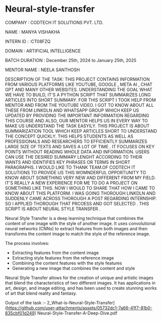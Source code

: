 # Neural-style-transfer
COMPANY : CODTECH IT SOLUTIONS PVT. LTD.

NAME : MANYA VISHAKHA

INTERN ID : :CT08FZQ

DOMAIN : ARTIFICIAL INTELLIGENCE

BATCH DURATION : December 25th, 2024 to January 25th, 2025

MENTOR NAME : NEELA SANTHOSH

DESCRIPTION OF THE TASK: THIS PROJECT CONTAINS INFORMATION FROM VARIOUS PLATFORMS LIKE YOUTUBE, GOOGLE , META AI , CHAT GPT AND MANY OTHER WEBSITES. UNDERSTANDING THE GOAL WHAT WE HAVE TO BUILD, IT'S A PYTHON SCRIPT THAT SUMMARIZES LONG ARTICLES INTO SHORT SUMMARY. FOR THIS SCRIPT I TOOK HELP FROM MENTOR AND FROM THE YOUTUBE VIDEO. I GOT TO KNOW ABOUT ALL THESE FROM LINKDLN AND WHATSAPP GROUP WHICH KEEP US UPDATED BY PROVIDING THE IMPORTANT INFORMATION REGARDING THIS COURSE AND ALSO, OUR MENTOR HELPS US IN EVERY WAY TO MAKE US UNDERSTAND THE TASK EASYILY. THIS PROJECT IS ABOUT SUMMARIZATION TOOL WHICH KEEP ARTICLES SHORT TO UNDERSTAND THE CONCEPT QUICKLY. THIS HELPS STUDENTS AS WELL AS PROFESSIONALS AND RESEARCHERS TO EFFICIENTLY SUMMARIZES LARGE SIZE OF TEXTS AND SAVES A LOT OF TIME . IT FOCUSES ON KEY POINTS WITHOUT READING WHOLE DATA AND INFORMATION. USERS CAN USE THE DESIRED SUMMARY LENGHT ACCORDING TO THEIR WANTS AND IDENTIFIES KEY PHRASES OR TERMS IN SHORT PARAGRAPHS. I WOULD LIKE TO THANK TEAM.OF CODTECH IT SOLUTIONS TO PROVIDE US THIS WOMNDERFUL OPPORTUNITY TO KNOW ABOUT SOMETHING VERY NEW AND DIFFERENT FROM MY FIELD. IT'S REALLY A NEW EXPERIENCE FOR ME TO DO A PROJECT ON SOMETHING LIKE THIS. NOW I WOULD TO SHARE THAT HOW I CAME TO KNOW ABOUT THIS PLATFORM. I WAS GOING THOROUGH LINKDLN AND SUDDENLY CAME ACROSS THOROUGH A POST REGARDING INTERNSHIP. SO I APPLIED THOROUGH THAT PRCOESS AND GOT SELECTED .
THIS SCRIPT IS ABOUT NEURAL STYLE TRANSFER .

Neural Style Transfer is a deep learning technique that combines the content of one image with the style of another image. It uses convolutional neural networks (CNNs) to extract features from both images and then transforms the content image to match the style of the reference image.

The process involves:

- Extracting features from the content image
- Extracting style features from the reference image
- Combining the content features with the style features
- Generating a new image that combines the content and style

Neural Style Transfer allows for the creation of unique and artistic images that blend the characteristics of two different images. It has applications in art, design, and image editing, and has been used to create stunning works of art that blend reality and fantasy.




Output of the task :- 2_What-is-Neural-Style-Transfer](https://github.com/user-attachments/assets/05732dc1-7a66-41f7-81b0-835cbf01d249)
Neural-Style-Transfer-A-Deep-Dive.pdf
